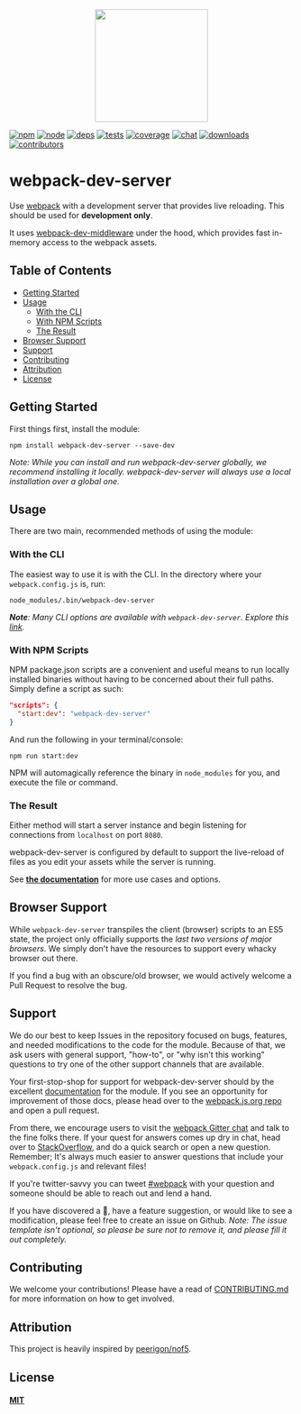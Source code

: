 <div align="center">
  <a href="https://github.com/webpack/webpack">
    <img width="200" height="200" src="https://webpack.js.org/assets/icon-square-big.svg">
  </a>
</div>

[![npm][npm]][npm-url]
[![node][node]][node-url]
[![deps][deps]][deps-url]
[![tests][tests]][tests-url]
[![coverage][cover]][cover-url]
[![chat][chat]][chat-url]
[![downloads][downloads]][npm-url]
[![contributors][contributors]][contributors-url]

# webpack-dev-server

Use [webpack](https://webpack.js.org) with a development server that provides
live reloading. This should be used for **development only**.

It uses [webpack-dev-middleware][middleware-url] under the hood, which provides
fast in-memory access to the webpack assets.

## Table of Contents

- [Getting Started](#getting-started)
- [Usage](#usage)
  - [With the CLI](#with-the-cli)
  - [With NPM Scripts](#with-npm-scripts)
  - [The Result](#the-result)
- [Browser Support](#browser-support)
- [Support](#support)
- [Contributing](#contributing)
- [Attribution](#attribution)
- [License](#license)

## Getting Started

First things first, install the module:

```console
npm install webpack-dev-server --save-dev
```

_Note: While you can install and run webpack-dev-server globally, we recommend
installing it locally. webpack-dev-server will always use a local installation
over a global one._

## Usage

There are two main, recommended methods of using the module:

### With the CLI

The easiest way to use it is with the CLI. In the directory where your
`webpack.config.js` is, run:

```console
node_modules/.bin/webpack-dev-server
```

_**Note**: Many CLI options are available with `webpack-dev-server`. Explore this [link](https://webpack.js.org/configuration/dev-server/)._

### With NPM Scripts

NPM package.json scripts are a convenient and useful means to run locally installed
binaries without having to be concerned about their full paths. Simply define a
script as such:

```json
"scripts": {
  "start:dev": "webpack-dev-server"
}
```

And run the following in your terminal/console:

```console
npm run start:dev
```

NPM will automagically reference the binary in `node_modules` for you, and
execute the file or command.

### The Result

Either method will start a server instance and begin listening for connections
from `localhost` on port `8080`.

webpack-dev-server is configured by default to support the live-reload of files as
you edit your assets while the server is running.

See [**the documentation**][docs-url] for more use cases and options.

## Browser Support

While `webpack-dev-server` transpiles the client (browser) scripts to an ES5
state, the project only officially supports the _last two versions of major
browsers_. We simply don't have the resources to support every whacky
browser out there.

If you find a bug with an obscure/old browser, we would actively welcome a
Pull Request to resolve the bug.

## Support

We do our best to keep Issues in the repository focused on bugs, features, and
needed modifications to the code for the module. Because of that, we ask users
with general support, "how-to", or "why isn't this working" questions to try one
of the other support channels that are available.

Your first-stop-shop for support for webpack-dev-server should by the excellent
[documentation][docs-url] for the module. If you see an opportunity for improvement
of those docs, please head over to the [webpack.js.org repo][wjo-url] and open a
pull request.

From there, we encourage users to visit the [webpack Gitter chat][chat-url] and
talk to the fine folks there. If your quest for answers comes up dry in chat,
head over to [StackOverflow][stack-url], and do a quick search or open a new
question. Remember; It's always much easier to answer questions that include your
`webpack.config.js` and relevant files!

If you're twitter-savvy you can tweet [#webpack][hash-url] with your question
and someone should be able to reach out and lend a hand.

If you have discovered a :bug:, have a feature suggestion, or would like to see
a modification, please feel free to create an issue on Github. _Note: The issue
template isn't optional, so please be sure not to remove it, and please fill it
out completely._

## Contributing

We welcome your contributions! Please have a read of [CONTRIBUTING.md](CONTRIBUTING.md) for more information on how to get involved.

## Attribution

This project is heavily inspired by [peerigon/nof5](https://github.com/peerigon/nof5).

## License

#### [MIT](./LICENSE)

[npm]: https://img.shields.io/npm/v/webpack-dev-server.svg
[npm-url]: https://npmjs.com/package/webpack-dev-server
[node]: https://img.shields.io/node/v/webpack-dev-server.svg
[node-url]: https://nodejs.org
[deps]: https://david-dm.org/webpack/webpack-dev-server.svg
[deps-url]: https://david-dm.org/webpack/webpack-dev-server
[tests]: https://dev.azure.com/webpack/webpack-dev-server/_apis/build/status/webpack.webpack-dev-server?branchName=master
[tests-url]: https://dev.azure.com/webpack/webpack-dev-server/_build/latest?definitionId=7&branchName=master
[cover]: https://codecov.io/gh/webpack/webpack-dev-server/branch/master/graph/badge.svg
[cover-url]: https://codecov.io/gh/webpack/webpack-dev-server
[chat]: https://badges.gitter.im/webpack/webpack.svg
[chat-url]: https://gitter.im/webpack/webpack
[docs-url]: https://webpack.js.org/configuration/dev-server/#devserver
[hash-url]: https://twitter.com/search?q=webpack
[middleware-url]: https://github.com/webpack/webpack-dev-middleware
[stack-url]: https://stackoverflow.com/questions/tagged/webpack-dev-server
[uglify-url]: https://github.com/webpack-contrib/uglifyjs-webpack-plugin
[wjo-url]: https://github.com/webpack/webpack.js.org
[downloads]: https://img.shields.io/npm/dm/webpack-dev-server.svg
[contributors-url]: https://github.com/webpack/webpack-dev-server/graphs/contributors
[contributors]: https://img.shields.io/github/contributors/webpack/webpack-dev-server.svg
